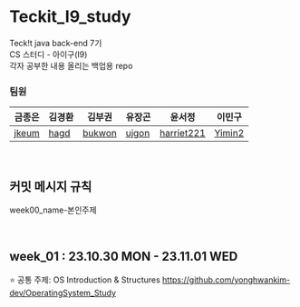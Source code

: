 # Teckit_I9_study

Teck!t java back-end 7기<br>
CS 스터디 - 아이구(I9)<br>
각자 공부한 내용 올리는 백업용 repo<br>

### 팀원

| 금종은                                | 김경환                              | 김부권                              | 유장곤                            | 윤서정                                      | 이민구                              |
| ------------------------------------- | ----------------------------------- | ----------------------------------- | --------------------------------- | ------------------------------------------- | ----------------------------------- |
| [jkeum](https://github.com/jkeum-dev) | [hagd](https://github.com/hagd0520) | [bukwon](https://github.com/bukwon) | [ujgon](https://github.com/ujgon) | [harriet221](https://github.com/harriet221) | [Yimin2](https://github.com/Yimin2) |

<br>

## 커밋 메시지 규칙

week00_name-본인주제

<br>

## week_01 : 23.10.30 MON - 23.11.01 WED

:star: 공통 주제: OS Introduction & Structures
https://github.com/yonghwankim-dev/OperatingSystem_Study
